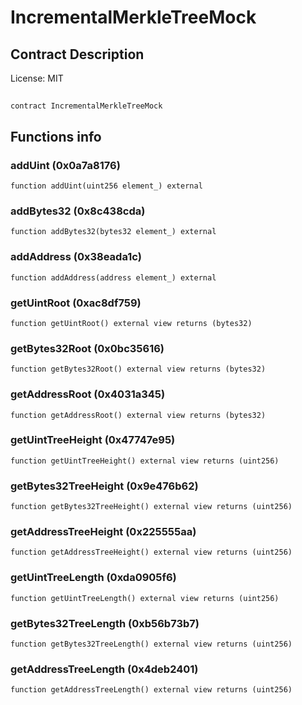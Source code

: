# IncrementalMerkleTreeMock

## Contract Description


License: MIT

## 

```solidity
contract IncrementalMerkleTreeMock
```


## Functions info

### addUint (0x0a7a8176)

```solidity
function addUint(uint256 element_) external
```


### addBytes32 (0x8c438cda)

```solidity
function addBytes32(bytes32 element_) external
```


### addAddress (0x38eada1c)

```solidity
function addAddress(address element_) external
```


### getUintRoot (0xac8df759)

```solidity
function getUintRoot() external view returns (bytes32)
```


### getBytes32Root (0x0bc35616)

```solidity
function getBytes32Root() external view returns (bytes32)
```


### getAddressRoot (0x4031a345)

```solidity
function getAddressRoot() external view returns (bytes32)
```


### getUintTreeHeight (0x47747e95)

```solidity
function getUintTreeHeight() external view returns (uint256)
```


### getBytes32TreeHeight (0x9e476b62)

```solidity
function getBytes32TreeHeight() external view returns (uint256)
```


### getAddressTreeHeight (0x225555aa)

```solidity
function getAddressTreeHeight() external view returns (uint256)
```


### getUintTreeLength (0xda0905f6)

```solidity
function getUintTreeLength() external view returns (uint256)
```


### getBytes32TreeLength (0xb56b73b7)

```solidity
function getBytes32TreeLength() external view returns (uint256)
```


### getAddressTreeLength (0x4deb2401)

```solidity
function getAddressTreeLength() external view returns (uint256)
```

